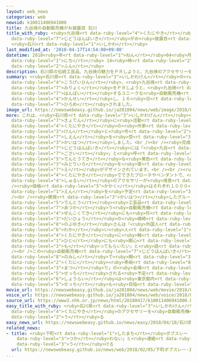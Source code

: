 ```yaml
---
layout: web_news
categories: web
newsid: k10011406941000
title: 九谷焼の自動販売機がお披露目 石川
title_with_ruby: <ruby>九谷焼<rt data-ruby-level="4">くたにやき</rt></ruby>の<ruby>自動販売機<rt
  data-ruby-level="7">じどうはんばいき</rt></ruby>がお<ruby>披露目<rt data-ruby-level="7">ひろめ</rt></ruby>
  <ruby>石川<rt data-ruby-level="1">いしかわ</rt></ruby>
last_modified_at: '2018-04-17T14:54:00+09:00'
datetime: 2018<ruby>年<rt data-ruby-level="1">ねん</rt></ruby>04<ruby>月<rt data-ruby-level="1">がつ</rt></ruby>17<ruby>日<rt
  data-ruby-level="1">にち</rt></ruby> 14<ruby>時<rt data-ruby-level="2">じ</rt></ruby>54<ruby>分<rt
  data-ruby-level="2">ふん</rt></ruby>
description: 石川県の伝統工芸品、九谷焼の魅力をＰＲしようと、九谷焼のアクセサリーを販売するユニークな自動販売機が完成し、１６日、お披露目されました。
summary: <ruby>石川県<rt data-ruby-level="3">いしかわけん</rt></ruby>の<ruby>伝統<rt data-ruby-level="5">でんとう</rt></ruby><ruby>工芸品<rt
  data-ruby-level="4">こうげいひん</rt></ruby>、<ruby>九谷焼<rt data-ruby-level="4">くたにやき</rt></ruby>の<ruby>魅力<rt
  data-ruby-level="7">みりょく</rt></ruby>をＰＲしようと、<ruby>九谷焼<rt data-ruby-level="4">くたにやき</rt></ruby>のアクセサリーを<ruby>販売<rt
  data-ruby-level="7">はんばい</rt></ruby>するユニークな<ruby>自動販売機<rt data-ruby-level="7">じどうはんばいき</rt></ruby>が<ruby>完成<rt
  data-ruby-level="4">かんせい</rt></ruby>し、１６<ruby>日<rt data-ruby-level="1">にち</rt></ruby>、お<ruby>披露目<rt
  data-ruby-level="7">ひろめ</rt></ruby>されました。
image_url: https://newswebeasy.github.io/ja201804/news/web/image/2018/04/17/K10011406941_1804171513_1804171516_01_03.jpg
more: これは、<ruby>石川県<rt data-ruby-level="3">いしかわけん</rt></ruby><ruby>能美市<rt data-ruby-level="8">のみし</rt></ruby>を<ruby>拠点<rt
  data-ruby-level="7">きょてん</rt></ruby>に<ruby>活動<rt data-ruby-level="3">かつどう</rt></ruby>する<ruby>九谷焼<rt
  data-ruby-level="4">くたにやき</rt></ruby>の<ruby>作家<rt data-ruby-level="2">さっか</rt></ruby>などのグループが<ruby>県<rt
  data-ruby-level="3">けん</rt></ruby>と<ruby>市<rt data-ruby-level="2">し</rt></ruby>の<ruby>支援<rt
  data-ruby-level="7">しえん</rt></ruby>を<ruby>受<rt data-ruby-level="3">う</rt></ruby>けて<ruby>開発<rt
  data-ruby-level="3">かいはつ</rt></ruby>しました。<br /><br /><ruby>完成<rt data-ruby-level="4">かんせい</rt></ruby>した<ruby>自動販売機<rt
  data-ruby-level="7">じどうはんばいき</rt></ruby>には「<ruby>九谷<rt data-ruby-level="2">くたに</rt></ruby><ruby>五彩<rt
  data-ruby-level="7">ごさい</rt></ruby>」と<ruby>呼<rt data-ruby-level="6">よ</rt></ruby>ばれる<ruby>伝統的<rt
  data-ruby-level="5">でんとうてき</rt></ruby>な<ruby>黄色<rt data-ruby-level="2">きいろ</rt></ruby>や<ruby>緑色<rt
  data-ruby-level="3">みどりいろ</rt></ruby>を<ruby>使<rt data-ruby-level="3">つか</rt></ruby>った<ruby>柄<rt
  data-ruby-level="7">え</rt></ruby>がデザインされています。<br /><br /><ruby>販売<rt data-ruby-level="7">はんばい</rt></ruby>されるのは<ruby>九谷焼<rt
  data-ruby-level="4">くたにやき</rt></ruby>でできたブローチやペンダントで、<ruby>動物<rt data-ruby-level="3">どうぶつ</rt></ruby>をモチーフにしたものなど７<ruby>種類<rt
  data-ruby-level="4">しゅるい</rt></ruby>のアクセサリーが<ruby>用意<rt data-ruby-level="3">ようい</rt></ruby>されました。<br
  /><ruby>価格<rt data-ruby-level="5">かかく</rt></ruby>はそれぞれ１０００<ruby>円<rt data-ruby-level="1">えん</rt></ruby>から２０００<ruby>円<rt
  data-ruby-level="1">えん</rt></ruby>を<ruby>予定<rt data-ruby-level="3">よてい</rt></ruby>しているということです。<br
  /><br /><ruby>開発<rt data-ruby-level="3">かいはつ</rt></ruby>したグループによりますと、<ruby>伝統<rt
  data-ruby-level="5">でんとう</rt></ruby><ruby>工芸品<rt data-ruby-level="4">こうげいひん</rt></ruby>を<ruby>扱<rt
  data-ruby-level="7">あつか</rt></ruby>う<ruby>自動販売機<rt data-ruby-level="7">じどうはんばいき</rt></ruby>は<ruby>全国的<rt
  data-ruby-level="4">ぜんこくてき</rt></ruby>にも<ruby>珍<rt data-ruby-level="7">めずら</rt></ruby>しいということで、グループの<ruby>代表<rt
  data-ruby-level="3">だいひょう</rt></ruby>の<ruby>嶋崎<rt data-ruby-level="8">しまざき</rt></ruby><ruby>信之<rt
  data-ruby-level="8">のぶゆき</rt></ruby>さんは「<ruby>外国人<rt data-ruby-level="2">がいこくじん</rt></ruby>や<ruby>若<rt
  data-ruby-level="6">わか</rt></ruby>い<ruby>人<rt data-ruby-level="1">ひと</rt></ruby>など、これまで<ruby>九谷焼<rt
  data-ruby-level="4">くたにやき</rt></ruby>に<ruby>触<rt data-ruby-level="7">ふ</rt></ruby>れたことがなかった<ruby>人<rt
  data-ruby-level="1">ひと</rt></ruby>にも<ruby>関心<rt data-ruby-level="4">かんしん</rt></ruby>を<ruby>持<rt
  data-ruby-level="3">も</rt></ruby>ってもらいたい」と<ruby>話<rt data-ruby-level="2">はな</rt></ruby>しています。<br
  /><br />この<ruby>自動販売機<rt data-ruby-level="7">じどうはんばいき</rt></ruby>は<ruby>来月<rt data-ruby-level="2">らいげつ</rt></ruby>、<ruby>能美市<rt
  data-ruby-level="8">のみし</rt></ruby>で<ruby>開<rt data-ruby-level="3">ひら</rt></ruby>かれる「<ruby>九谷<rt
  data-ruby-level="2">くたに</rt></ruby><ruby>茶碗<rt data-ruby-level="8">ちゃわん</rt></ruby><ruby>祭<rt
  data-ruby-level="3">まつ</rt></ruby>り」の<ruby>会場<rt data-ruby-level="2">かいじょう</rt></ruby>に<ruby>設置<rt
  data-ruby-level="5">せっち</rt></ruby>される<ruby>予定<rt data-ruby-level="3">よてい</rt></ruby>で、<ruby>将来<rt
  data-ruby-level="6">しょうらい</rt></ruby>は<ruby>東京都内<rt data-ruby-level="3">とうきょうとない</rt></ruby>での<ruby>設置<rt
  data-ruby-level="5">せっち</rt></ruby>も<ruby>目指<rt data-ruby-level="3">めざ</rt></ruby>すということです。
movie_url: https://newswebeasy.github.io/ja201804/news/web/movie/2018/04/17/k10011406941_201804171513_201804171515.mp4
voice_url: https://newswebeasy.github.io/ja201804/news/web/voice/2018/04/17/k10011406941_201804171513_201804171515.mp3
source_url: https://www3.nhk.or.jp/news/html/20180417/k10011406941000.html
easy_title_with_ruby: <ruby>石川県<rt data-ruby-level="3">いしかわけん</rt></ruby> <ruby>九谷焼<rt
  data-ruby-level="4">くたにやき</rt></ruby>のアクセサリーを<ruby>自動販売機<rt data-ruby-level="7">じどうはんばいき</rt></ruby>で<ruby>売<rt
  data-ruby-level="2">う</rt></ruby>る
easy_news_url: https://newswebeasy.github.io/news/easy/2018/04/18/石川県-九谷焼のアクセサリーを自動販売機で売る
related_news:
- title: <ruby>下町<rt data-ruby-level="1">したまち</rt></ruby>ボブスレー 「<ruby>五輪<rt data-ruby-level="4">ごりん</rt></ruby>で<ruby>使<rt
    data-ruby-level="3">つか</rt></ruby>わない」と<ruby>連絡<rt data-ruby-level="7">れんらく</rt></ruby><ruby>受<rt
    data-ruby-level="3">う</rt></ruby>ける
  url: https://newswebeasy.github.io/news/web/2018/02/05/下町ボブスレー-五輪で使わないと連絡受ける
...
```

